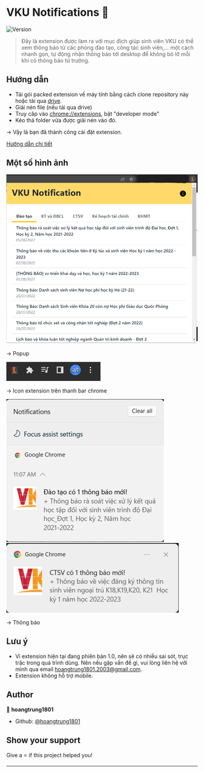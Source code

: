 # VKU Notifications 👋
![Version](https://img.shields.io/badge/version-1.0-blue.svg?cacheSeconds=2592000&style=for-the-badge)

> Đây là extension được làm ra với mục địch giúp sinh viên VKU có thể xem thông báo từ các phòng đào tạo, công tác sinh viên,... một cách nhanh gọn, tự động nhận thông báo tới desktop để không bỏ lỡ mỗi khi có thông báo từ trường.

## Hướng dẫn
+ Tải gói packed extension về máy tính bằng cách clone repository này hoặc tải qua [drive](https://drive.google.com/file/d/1rfgkrvxqQXdCMihcqloEW9GNG16dolG_/view?usp=sharing).
+ Giải nén file (nếu tải qua drive)
+ Truy câp vào [chrome://extensions](chrome://extension), bật "developer mode"
+ Kéo thả folder vừa được giải nén vào đó.

→ Vậy là bạn đã thành công cài đặt extension.

[Hướng dẫn chi tiết](https://docs.google.com/document/d/1O2BxHBuod0sSGjswPo-0QCYIfZsZBVcIar_7K4bwYVs/edit?usp=sharing)

## Một số hình ảnh
![image-4](./images/image-4.png)

→ Popup

![image-3](./images/image-3.png)

→ Icon extension trên thanh bar chrome

![image-1](./images/image-1.png)
![image-2](./images/image-2.png)

→ Thông báo


## Lưu ý

+ Vì extension hiện tại đang phiên bản 1.0, nên sẽ có nhiều sai sót, trục trặc trong quá trình dùng. Nên nếu gặp vấn đề gì, vui lòng liên hệ với mình qua email hoangtrung1801.2003@gmail.com.
+ Extension không hỗ trợ mobile.

## Author

👤 **hoangtrung1801**

* Github: [@hoangtrung1801](https://github.com/hoangtrung1801)

## Show your support

Give a ⭐️ if this project helped you!


***